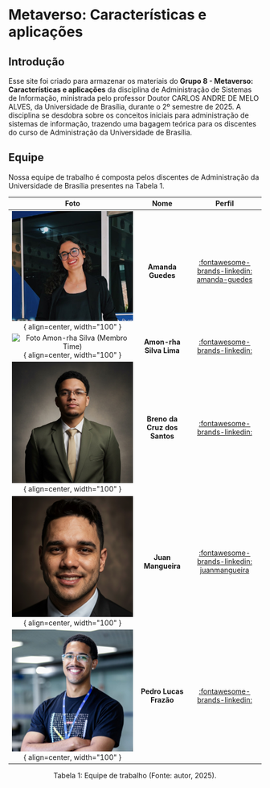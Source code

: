 # **Metaverso: Características e aplicações**

## **Introdução**
Esse site foi criado para armazenar os materiais do **Grupo 8 - Metaverso: Características e aplicações** da disciplina de Administração de Sistemas de Informação, ministrada pelo professor Doutor CARLOS ANDRE DE MELO ALVES, da Universidade de Brasília, durante o 2º semestre de 2025. A disciplina se desdobra sobre os conceitos iniciais para administração de sistemas de informação, trazendo uma bagagem teórica para os discentes do curso de Administração da Universidade de Brasília.

## **Equipe**
Nossa equipe de trabalho é composta pelos discentes de Administração da Universidade de Brasília presentes na Tabela 1.

| Foto        | Nome                                 | Perfil |
| :---------: | :----------------------------------: | :----: |
| ![Foto Amanda Guedes (Membro Time)](assets/perfil_amanda.jpg){ align=center, width="100" } | **Amanda Guedes** | [:fontawesome-brands-linkedin: amanda-guedes](https://www.linkedin.com/in/amanda-guedes-027430285) |
| ![Foto Amon-rha Silva (Membro Time)](assets/perfil_amon_rha.jpg){ align=center, width="100" } | **Amon-rha Silva Lima** | [:fontawesome-brands-linkedin: ](https://linkedin.com/in/) |
| ![Foto Breno da Cruz (Membro Time)](assets/perfil_breno.jpg){ align=center, width="100" } | **Breno da Cruz dos Santos** | [:fontawesome-brands-linkedin: ](https://linkedin.com/in/) |
| ![Foto Juan Mangueira(Membro Time)](assets/perfil_juan.png){ align=center, width="100" } | **Juan Mangueira** | [:fontawesome-brands-linkedin: juanmangueira](https://linkedin.com/in/juanmangueira) |
| ![Foto Pedro Lucas Frazão (Membro Time)](assets/perfil_pedro.jpg){ align=center, width="100" } | **Pedro Lucas Frazão** | [:fontawesome-brands-linkedin: ](https://linkedin.com/in/) |

<div style="text-align: center">
<p> Tabela 1: Equipe de trabalho (Fonte: autor, 2025).</p>
</div>